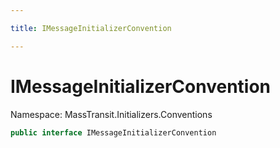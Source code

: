 ```yaml
---

title: IMessageInitializerConvention

---
```


# IMessageInitializerConvention

Namespace: MassTransit.Initializers.Conventions

```csharp
public interface IMessageInitializerConvention
```
